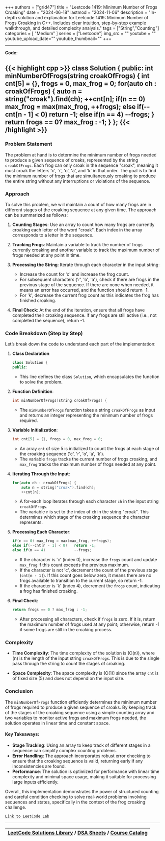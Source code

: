 
+++
authors = ["grid47"]
title = "Leetcode 1419: Minimum Number of Frogs Croaking"
date = "2024-06-18"
lastmod = "2024-11-06"
description = "In-depth solution and explanation for Leetcode 1419: Minimum Number of Frogs Croaking in C++. Includes clear intuition, step-by-step example walkthrough, and detailed complexity analysis."
tags = ["String","Counting"]
categories = [
    "Medium"
]
series = ["Leetcode"]
img_src = ""
youtube = ""
youtube_upload_date=""
youtube_thumbnail=""
+++



---
**Code:**

{{< highlight cpp >}}
class Solution {
public:
    int minNumberOfFrogs(string croakOfFrogs) {
        int cnt[5] = {}, frogs = 0, max_frog = 0;
        for(auto ch : croakOfFrogs) {
            auto n = string("croak").find(ch);
            ++cnt[n];
            if(n == 0) max_frog = max(max_frog, ++frogs);
            else if(--cnt[n - 1] < 0)   return -1;
            else if(n == 4)             --frogs;
        }
        return frogs == 0? max_frog : -1;
    }
};
{{< /highlight >}}
---

### Problem Statement

The problem at hand is to determine the minimum number of frogs needed to produce a given sequence of croaks, represented by the string `croakOfFrogs`. Each frog can only croak in the sequence "croak", meaning it must croak the letters 'c', 'r', 'o', 'a', and 'k' in that order. The goal is to find the minimum number of frogs that are simultaneously croaking to produce the entire string without any interruptions or violations of the sequence.

### Approach

To solve this problem, we will maintain a count of how many frogs are in different stages of the croaking sequence at any given time. The approach can be summarized as follows:

1. **Counting Stages**: Use an array to count how many frogs are currently croaking each letter of the word "croak". Each index in the array corresponds to a letter in the sequence.

2. **Tracking Frogs**: Maintain a variable to track the number of frogs currently croaking and another variable to track the maximum number of frogs needed at any point in time.

3. **Processing the String**: Iterate through each character in the input string:
   - Increase the count for 'c' and increase the frog count.
   - For subsequent characters ('r', 'o', 'a'), check if there are frogs in the previous stage of the sequence. If there are none when needed, it means an error has occurred, and the function should return -1.
   - For 'k', decrease the current frog count as this indicates the frog has finished croaking.

4. **Final Check**: At the end of the iteration, ensure that all frogs have completed their croaking sequence. If any frogs are still active (i.e., not completed the sequence), return -1.

### Code Breakdown (Step by Step)

Let’s break down the code to understand each part of the implementation:

1. **Class Declaration**:
   ```cpp
   class Solution {
   public:
   ```

   - This line defines the class `Solution`, which encapsulates the function to solve the problem.

2. **Function Definition**:
   ```cpp
   int minNumberOfFrogs(string croakOfFrogs) {
   ```

   - The `minNumberOfFrogs` function takes a string `croakOfFrogs` as input and returns an integer representing the minimum number of frogs required.

3. **Variable Initialization**:
   ```cpp
   int cnt[5] = {}, frogs = 0, max_frog = 0;
   ```

   - An array `cnt` of size 5 is initialized to count the frogs at each stage of the croaking sequence ('c', 'r', 'o', 'a', 'k').
   - The variable `frogs` tracks the current number of frogs croaking, and `max_frog` tracks the maximum number of frogs needed at any point.

4. **Iterating Through the Input**:
   ```cpp
   for(auto ch : croakOfFrogs) {
       auto n = string("croak").find(ch);
       ++cnt[n];
   ```

   - A for-each loop iterates through each character `ch` in the input string `croakOfFrogs`.
   - The variable `n` is set to the index of `ch` in the string "croak". This determines which stage of the croaking sequence the character represents.

5. **Processing Each Character**:
   ```cpp
   if(n == 0) max_frog = max(max_frog, ++frogs);
   else if(--cnt[n - 1] < 0)   return -1;
   else if(n == 4)             --frogs;
   ```

   - If the character is 'c' (index 0), increase the `frogs` count and update `max_frog` if this count exceeds the previous maximum.
   - If the character is not 'c', decrement the count of the previous stage (`cnt[n - 1]`). If this count goes below zero, it means there are no frogs available to transition to the current stage, so return -1.
   - If the character is 'k' (index 4), decrement the `frogs` count, indicating a frog has finished croaking.

6. **Final Check**:
   ```cpp
   return frogs == 0 ? max_frog : -1;
   ```

   - After processing all characters, check if `frogs` is zero. If it is, return the maximum number of frogs used at any point; otherwise, return -1 if some frogs are still in the croaking process.

### Complexity

- **Time Complexity**: The time complexity of the solution is \(O(n)\), where \(n\) is the length of the input string `croakOfFrogs`. This is due to the single pass through the string to count the stages of croaking.

- **Space Complexity**: The space complexity is \(O(1)\) since the array `cnt` is of fixed size (5) and does not depend on the input size.

### Conclusion

The `minNumberOfFrogs` function efficiently determines the minimum number of frogs required to produce a given sequence of croaks. By keeping track of the stages of the croaking sequence using a simple counting array and two variables to monitor active frogs and maximum frogs needed, the solution operates in linear time and constant space. 

#### Key Takeaways:

- **Stage Tracking**: Using an array to keep track of different stages in a sequence can simplify complex counting problems.
- **Error Handling**: The approach incorporates robust error checking to ensure that the croaking sequence is valid, returning early if any inconsistencies are found.
- **Performance**: The solution is optimized for performance with linear time complexity and minimal space usage, making it suitable for processing large inputs efficiently.

Overall, this implementation demonstrates the power of structured counting and careful condition checking to solve real-world problems involving sequences and states, specifically in the context of the frog croaking challenge.

[`Link to LeetCode Lab`](https://leetcode.com/problems/minimum-number-of-frogs-croaking/description/)

---

| [LeetCode Solutions Library](https://grid47.xyz/leetcode/) / [DSA Sheets](https://grid47.xyz/sheets/) / [Course Catalog](https://grid47.xyz/courses/) |
| --- |
